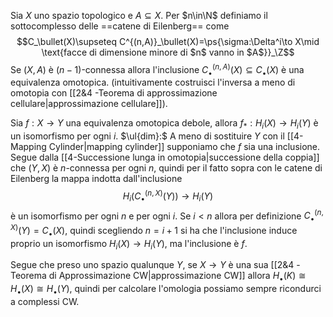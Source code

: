 Sia $X$ uno spazio topologico e $A\subseteq X$. Per $n\in\N$ definiamo il sottocomplesso delle ==catene di Eilenberg== come$$C_\bullet(X)\supseteq C^{(n,A)}_\bullet(X)=\ps{\sigma:\Delta^i\to X\mid \text{facce di dimensione minore di $n$ vanno in $A$}}_\Z$$Se $(X,A)$ è $(n-1)$-connessa allora l'inclusione $C_\bullet^{(n,A)}(X)\subseteq C_\bullet(X)$ è una equivalenza omotopica.
(intuitivamente costruisci l'inversa a meno di omotopia con [[2&4 -Teorema di approssimazione cellulare|approssimazione cellulare]]).

Sia $f:X\to Y$ una equivalenza omotopica debole, allora $f_\ast:H_i(X)\to H_i(Y)$ è un isomorfismo per ogni $i$.
$\ul{dim}:$ A meno di sostituire $Y$ con il [[4-Mapping Cylinder|mapping cylinder]] supponiamo che $f$ sia una inclusione.
Segue dalla [[4-Successione lunga in omotopia|successione della coppia]] che $(Y,X)$ è $n$-connessa per ogni $n$, quindi per il fatto sopra con le catene di Eilenberg la mappa indotta dall'inclusione$$H_i(C^{(n,X)}_\bullet(Y))\to H_i(Y)$$è un isomorfismo per ogni $n$ e per ogni $i$. 
Se $i<n$ allora per definizione $C^{(n,X)}_\bullet(Y)=C_\bullet(X)$, quindi scegliendo $n=i+1$ si ha che l'inclusione induce proprio un isomorfismo $H_i(X)\to H_i(Y)$, ma l'inclusione è $f$.


Segue che preso uno spazio qualunque $Y$, se $X\to Y$ è una sua [[2&4 -Teorema di Approssimazione CW|approssimazione CW]] allora $H_\bullet(K)\cong H_\bullet(X)\cong H_\bullet(Y)$, quindi per calcolare l'omologia possiamo sempre ricondurci a complessi CW.